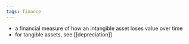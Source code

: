 ```yaml
---
tags: finance
---
```


- a financial measure of how an intangible asset loses value over time
- for tangible assets, see [[depreciation]]